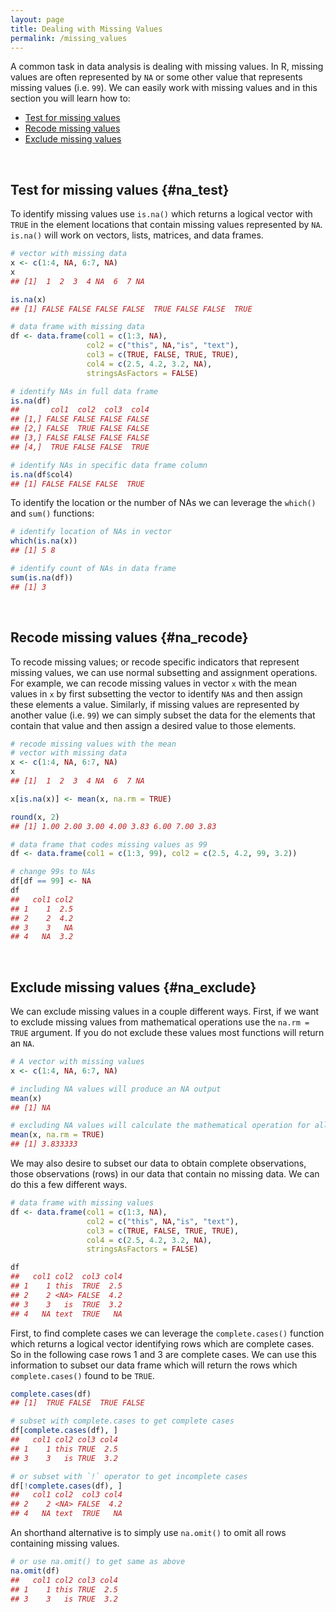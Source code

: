 ```yaml
---
layout: page
title: Dealing with Missing Values
permalink: /missing_values
---
```


A common task in data analysis is dealing with missing values.  In R, missing values are often represented by `NA` or some other value that represents missing values (i.e. `99`).  We can easily work with missing values and in this section you will learn how to:

- [Test for missing values](#na_test)
- [Recode missing values](#na_recode)
- [Exclude missing values](#na_exclude)

<br>

## Test for missing values {#na_test}
To identify missing values use `is.na()` which returns a logical vector with `TRUE` in the element locations that contain missing values represented by `NA`.  `is.na()` will work on vectors, lists, matrices, and data frames. 


```r
# vector with missing data
x <- c(1:4, NA, 6:7, NA)
x
## [1]  1  2  3  4 NA  6  7 NA

is.na(x)
## [1] FALSE FALSE FALSE FALSE  TRUE FALSE FALSE  TRUE

# data frame with missing data
df <- data.frame(col1 = c(1:3, NA),
                 col2 = c("this", NA,"is", "text"), 
                 col3 = c(TRUE, FALSE, TRUE, TRUE), 
                 col4 = c(2.5, 4.2, 3.2, NA),
                 stringsAsFactors = FALSE)

# identify NAs in full data frame
is.na(df)
##       col1  col2  col3  col4
## [1,] FALSE FALSE FALSE FALSE
## [2,] FALSE  TRUE FALSE FALSE
## [3,] FALSE FALSE FALSE FALSE
## [4,]  TRUE FALSE FALSE  TRUE

# identify NAs in specific data frame column
is.na(df$col4)
## [1] FALSE FALSE FALSE  TRUE
```

To identify the location or the number of NAs we can leverage the `which()` and `sum()` functions:


```r
# identify location of NAs in vector
which(is.na(x))
## [1] 5 8

# identify count of NAs in data frame
sum(is.na(df))
## [1] 3
```

<br>

## Recode missing values {#na_recode}
To recode missing values; or recode specific indicators that represent missing values, we can use normal subsetting and assignment operations. For example, we can recode missing values in vector `x` with the mean values in `x` by first subsetting the vector to identify `NA`s and then assign these elements a value. Similarly, if missing values are represented by another value (i.e. `99`) we can simply subset the data for the elements that contain that value and then assign a desired value to those elements.


```r
# recode missing values with the mean
# vector with missing data
x <- c(1:4, NA, 6:7, NA)
x
## [1]  1  2  3  4 NA  6  7 NA

x[is.na(x)] <- mean(x, na.rm = TRUE)

round(x, 2)
## [1] 1.00 2.00 3.00 4.00 3.83 6.00 7.00 3.83

# data frame that codes missing values as 99
df <- data.frame(col1 = c(1:3, 99), col2 = c(2.5, 4.2, 99, 3.2))

# change 99s to NAs
df[df == 99] <- NA
df
##   col1 col2
## 1    1  2.5
## 2    2  4.2
## 3    3   NA
## 4   NA  3.2
```

<br>

## Exclude missing values {#na_exclude}
We can exclude missing values in a couple different ways. First, if we want to exclude missing values from mathematical operations use the `na.rm = TRUE` argument. If you do not exclude these values most functions will return an `NA`.


```r
# A vector with missing values
x <- c(1:4, NA, 6:7, NA)

# including NA values will produce an NA output
mean(x)
## [1] NA

# excluding NA values will calculate the mathematical operation for all non-missing values
mean(x, na.rm = TRUE)
## [1] 3.833333
```

We may also desire to subset our data to obtain complete observations, those observations (rows) in our data that contain no missing data. We can do this a few different ways.


```r
# data frame with missing values
df <- data.frame(col1 = c(1:3, NA),
                 col2 = c("this", NA,"is", "text"), 
                 col3 = c(TRUE, FALSE, TRUE, TRUE), 
                 col4 = c(2.5, 4.2, 3.2, NA),
                 stringsAsFactors = FALSE)

df
##   col1 col2  col3 col4
## 1    1 this  TRUE  2.5
## 2    2 <NA> FALSE  4.2
## 3    3   is  TRUE  3.2
## 4   NA text  TRUE   NA
```

First, to find complete cases we can leverage the `complete.cases()` function which returns a logical vector identifying rows which are complete cases. So in the following case rows 1 and 3 are complete cases. We can use this information to subset our data frame which will return the rows which `complete.cases()` found to be `TRUE`.


```r
complete.cases(df)
## [1]  TRUE FALSE  TRUE FALSE

# subset with complete.cases to get complete cases
df[complete.cases(df), ]
##   col1 col2 col3 col4
## 1    1 this TRUE  2.5
## 3    3   is TRUE  3.2

# or subset with `!` operator to get incomplete cases
df[!complete.cases(df), ]
##   col1 col2  col3 col4
## 2    2 <NA> FALSE  4.2
## 4   NA text  TRUE   NA
```

An shorthand alternative is to simply use `na.omit()` to omit all rows containing missing values.


```r
# or use na.omit() to get same as above
na.omit(df)
##   col1 col2 col3 col4
## 1    1 this TRUE  2.5
## 3    3   is TRUE  3.2
```
